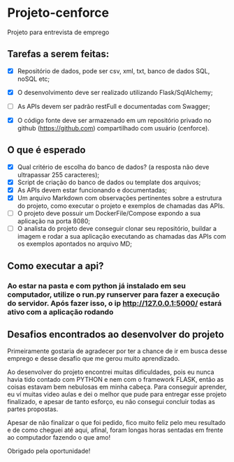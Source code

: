 # Projeto-cenforce
Projeto para entrevista de emprego

## Tarefas a serem feitas:

- [x] Repositório de dados, pode ser csv, xml, txt, banco de dados SQL, noSQL etc;

- [x] O desenvolvimento deve ser realizado utilizando Flask/SqlAlchemy;

- [ ] As APIs devem ser padrão restFull e documentadas com Swagger;

- [x] O código fonte deve ser armazenado em um repositório privado no github
(https://github.com) compartilhado com usuário (cenforce). 

## O que é esperado




- [x] Qual critério de escolha do banco de dados? (a resposta não deve ultrapassar 255
caracteres);
- [x] Script de criação do banco de dados ou template dos arquivos;
- [x] As APIs devem estar funcionando e documentadas;
- [x] Um arquivo Markdown com observações pertinentes sobre a estrutura do projeto, como
executar o projeto e exemplos de chamadas das APIs.
- [ ] O projeto deve possuir um DockerFile/Compose expondo a sua aplicação na porta 8080;
- [ ] O analista do projeto deve conseguir clonar seu repositório, buildar a imagem e rodar a
sua aplicação executando as chamadas das APIs com os exemplos apontados no arquivo
MD; 

## Como executar a api?

### Ao estar na pasta e com python já instalado em seu computador, utilize o run.py runserver para fazer a execução do servidor. Após fazer isso, o ip http://127.0.0.1:5000/ estará ativo com a aplicação rodando

## Desafios encontrados ao desenvolver do projeto

Primeiramente gostaria de agradecer por ter a chance de ir em busca desse emprego e desse desafio que me gerou muito aprendizado. 

Ao desenvolver do projeto encontrei muitas dificuldades, pois eu nunca havia tido contado com PYTHON e nem com o framework FLASK, 
então as coisas estavam bem nebulosas em minha cabeça. Para conseguir aprender, eu ví muitas video aulas e dei o melhor que pude para entregar esse projeto finalizado, e apesar de tanto esforço, eu não consegui concluir todas as partes propostas. 

Apesar de não finalizar o que foi pedido, fico muito feliz pelo meu resultado e de como cheguei até aqui, afinal, foram longas horas sentadas em frente ao computador fazendo o que amo! 

Obrigado pela oportunidade!
